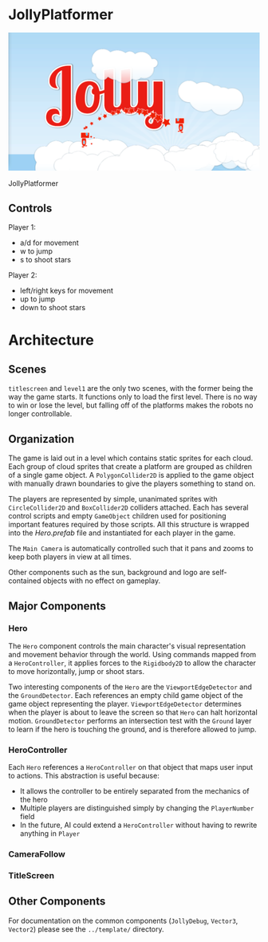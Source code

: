 JollyPlatformer
===============

![JollyPlatformer](./jollyplatformerpreview.png?raw=true)

JollyPlatformer


Controls
--------

Player 1:

 * a/d for movement
 * w to jump
 * s to shoot stars

Player 2:
 * left/right keys for movement
 * up to jump
 * down to shoot stars


# Architecture

## Scenes

`titlescreen` and `level1` are the only two scenes, with the former being the way the game starts.
It functions only to load the first level. There is no way to win or lose the level, but falling
off of the platforms makes the robots no longer controllable.

## Organization

The game is laid out in a level which contains static sprites for each cloud. Each group of cloud
sprites that create a platform are grouped as children of a single game object. A
`PolygonCollider2D` is applied to the game object with manually drawn boundaries to give the
players something to stand on.

The players are represented by simple, unanimated sprites with `CircleCollider2D` and `BoxCollider2D`
colliders attached. Each has several control scripts and empty `GameObject` children used for
positioning important features required by those scripts. All this structure is wrapped into the
*Hero.prefab* file and instantiated for each player in the game.

The `Main Camera` is automatically controlled such that it pans and zooms to keep both players in
view at all times.

Other components such as the sun, background and logo are self-contained objects with no effect
on gameplay.

## Major Components

### Hero

The `Hero` component controls the main character's visual representation and movement behavior
through the world. Using commands mapped from a `HeroController`, it applies forces to the `Rigidbody2D`
to allow the character to move horizontally, jump or shoot stars.

Two interesting components of the `Hero` are the `ViewportEdgeDetector` and the `GroundDetector`.
Each references an empty child game object of the game object representing the player.
`ViewportEdgeDetector` determines when the player is about to leave the screen so that `Hero`
can halt horizontal motion. `GroundDetector` performs an intersection test with the `Ground`
layer to learn if the hero is touching the ground, and is therefore allowed to jump.

### HeroController

Each `Hero` references a `HeroController` on that object that maps user input to actions. This
abstraction is useful because:
* It allows the controller to be entirely separated from the mechanics of the hero
* Multiple players are distinguished simply by changing the `PlayerNumber` field
* In the future, AI could extend a `HeroController` without having to rewrite anything in `Player`

### CameraFollow

### TitleScreen

## Other Components

For documentation on the common components (`JollyDebug`, `Vector3`, `Vector2`) please see
the `../template/` directory.


